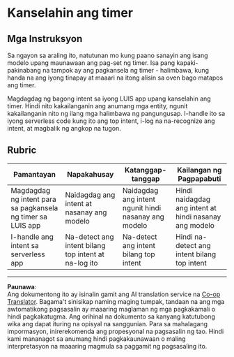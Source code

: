 <!--
CO_OP_TRANSLATOR_METADATA:
{
  "original_hash": "5a7262a0c48dfacdfe1ff91b20bf16fd",
  "translation_date": "2025-08-27T23:13:08+00:00",
  "source_file": "6-consumer/lessons/2-language-understanding/assignment.md",
  "language_code": "tl"
}
-->
# Kanselahin ang timer

## Mga Instruksyon

Sa ngayon sa araling ito, natutunan mo kung paano sanayin ang isang modelo upang maunawaan ang pag-set ng timer. Isa pang kapaki-pakinabang na tampok ay ang pagkansela ng timer - halimbawa, kung handa na ang iyong tinapay at maaari na itong alisin sa oven bago matapos ang timer.

Magdagdag ng bagong intent sa iyong LUIS app upang kanselahin ang timer. Hindi nito kakailanganin ang anumang mga entity, ngunit kakailanganin nito ng ilang mga halimbawa ng pangungusap. I-handle ito sa iyong serverless code kung ito ang top intent, i-log na na-recognize ang intent, at magbalik ng angkop na tugon.

## Rubric

| Pamantayan | Napakahusay | Katanggap-tanggap | Kailangan ng Pagpapabuti |
| ---------- | ----------- | ----------------- | ------------------------ |
| Magdagdag ng intent para sa pagkansela ng timer sa LUIS app | Naidagdag ang intent at nasanay ang modelo | Naidagdag ang intent ngunit hindi nasanay ang modelo | Hindi naidagdag ang intent at hindi nasanay ang modelo |
| I-handle ang intent sa serverless app | Na-detect ang intent bilang top intent at na-log ito | Na-detect ang intent bilang top intent | Hindi na-detect ang intent bilang top intent |

---

**Paunawa**:  
Ang dokumentong ito ay isinalin gamit ang AI translation service na [Co-op Translator](https://github.com/Azure/co-op-translator). Bagama't sinisikap naming maging tumpak, tandaan na ang mga awtomatikong pagsasalin ay maaaring maglaman ng mga pagkakamali o hindi pagkakatugma. Ang orihinal na dokumento sa kanyang katutubong wika ang dapat ituring na opisyal na sanggunian. Para sa mahalagang impormasyon, inirerekomenda ang propesyonal na pagsasalin ng tao. Hindi kami mananagot sa anumang hindi pagkakaunawaan o maling interpretasyon na maaaring magmula sa paggamit ng pagsasaling ito.